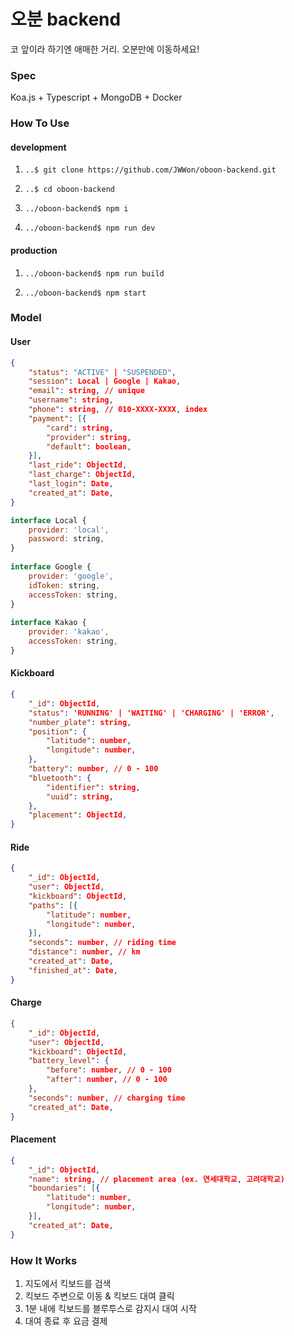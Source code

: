 # 오분 backend

코 앞이라 하기엔 애매한 거리. 오분만에 이동하세요!

### Spec

Koa.js + Typescript + MongoDB + Docker

### How To Use

#### development

1. `..$ git clone https://github.com/JWWon/oboon-backend.git`

2. `..$ cd oboon-backend`

3. `../oboon-backend$ npm i`

4. `../oboon-backend$ npm run dev`

#### production

1. `../oboon-backend$ npm run build`

2. `../oboon-backend$ npm start`

### Model

#### User

```json
{
    "status": "ACTIVE" | "SUSPENDED",
    "session": Local | Google | Kakao,
    "email": string, // unique
    "username": string,
    "phone": string, // 010-XXXX-XXXX, index
    "payment": [{
        "card": string,
        "provider": string,
        "default": boolean,
    }],
    "last_ride": ObjectId,
    "last_charge": ObjectId,
    "last_login": Date,
    "created_at": Date,
}
```

```javascript
interface Local {
    provider: 'local',
	password: string,
}
    
interface Google {
    provider: 'google',
	idToken: string,
	accessToken: string,
}
    
interface Kakao {
	provider: 'kakao',
	accessToken: string,
}
```

#### Kickboard

```json
{
    "_id": ObjectId,
    "status": 'RUNNING' | 'WAITING' | 'CHARGING' | 'ERROR',
    "number_plate": string,
    "position": {
        "latitude": number,
        "longitude": number,
    },
    "battery": number, // 0 - 100
    "bluetooth": {
        "identifier": string,
        "uuid": string,
    },
    "placement": ObjectId,
}
```

#### Ride

```json
{
    "_id": ObjectId,
    "user": ObjectId,
    "kickboard": ObjectId,
    "paths": [{
        "latitude": number,
        "longitude": number,
    }],
    "seconds": number, // riding time
    "distance": number, // km
    "created_at": Date,
    "finished_at": Date,
}
```

#### Charge

```json
{
    "_id": ObjectId,
    "user": ObjectId,
    "kickboard": ObjectId,
    "battery_level": {
		"before": number, // 0 - 100
		"after": number, // 0 - 100
    },
    "seconds": number, // charging time
    "created_at": Date,
}
```

#### Placement

```json
{
    "_id": ObjectId,
    "name": string, // placement area (ex. 연세대학교, 고려대학교)
    "boundaries": [{
        "latitude": number,
        "longitude": number,
    }],
    "created_at": Date,
}
```

### How It Works

1. 지도에서 킥보드를 검색
2. 킥보드 주변으로 이동 & 킥보드 대여 클릭
3. 1분 내에 킥보드를 블루투스로 감지시 대여 시작
4. 대여 종료 후 요금 결제
